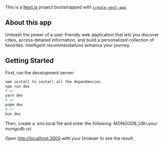 This is a [Next.js](https://nextjs.org/) project bootstrapped with [`create-next-app`](https://github.com/vercel/next.js/tree/canary/packages/create-next-app).

## About this app

Unleash the power of a user-friendly web application that lets you discover cities, access detailed information, and build a personalized collection of favorites. Intelligent recommendations enhance your journey.

## Getting Started

First, run the development server:



```bash
npm install to install all the dependencies
npm run dev
# or
yarn dev
# or
pnpm dev
# or
bun dev
```
Then, create a .env.local file and enter the following: MONGODB_URI=your mongodb uri

Open [http://localhost:3000](http://localhost:3000) with your browser to see the result.


